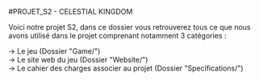 #PROJET_S2 - CELESTIAL KINGDOM

Voici notre projet S2, dans ce dossier vous retrouverez tous ce que nous avons utilisé dans le projet comprenant notamment 3 catégories :

-> Le jeu (Dossier "Game/")\
-> Le site web du jeu (Dossier "Website/")\
-> Le cahier des charges associer au projet (Dossier "Specifications/")
